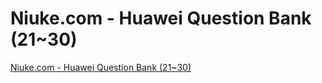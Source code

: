 # Niuke.com - Huawei Question Bank (21~30)
[Niuke.com - Huawei Question Bank (21~30)](https://aiwithcloud.com/2022/09/19/niuke-com___huawei_question_bank_2130/)